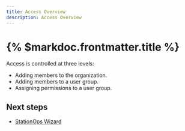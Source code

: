 ```yaml
---
title: Access Overview
description: Access Overview
---
```


# {% $markdoc.frontmatter.title %}


Access is controlled at three levels:

- Adding members to the organization.
- Adding members to a user group.
- Assigning permissions to a user group.


## Next steps

- [StationOps Wizard](/wizard)
